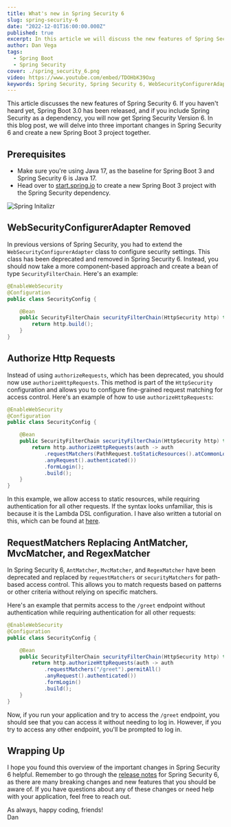 ```yaml
---
title: What's new in Spring Security 6
slug: spring-security-6
date: "2022-12-01T16:00:00.000Z"
published: true
excerpt: In this article we will discuss the new features of Spring Security 6 and create a new Spring Boot 3 project together.
author: Dan Vega
tags:
  - Spring Boot
  - Spring Security
cover: ./spring_security_6.png
video: https://www.youtube.com/embed/TDOHbK39Oxg
keywords: Spring Security, Spring Security 6, WebSecurityConfigurerAdapter, authorizeHttpRequests, requestMatchers, securityMatchers, Spring Security Lambda DSL
---
```


This article discusses the new features of Spring Security 6. If you haven't heard yet, Spring Boot 3.0 has been released, and if you include Spring Security as a dependency, you will now get Spring Security Version 6. In this blog post, we will delve into three important changes in Spring Security 6 and create a new Spring Boot 3 project together.

## Prerequisites

- Make sure you're using Java 17, as the baseline for Spring Boot 3 and Spring Security 6 is Java 17.
- Head over to [start.spring.io](https://start.spring.io/) to create a new Spring Boot 3 project with the Spring Security dependency.

![Spring Initalizr](/images/blog/2022/12/01/spring-init.png)

## WebSecurityConfigurerAdapter Removed

In previous versions of Spring Security, you had to extend the `WebSecurityConfigurerAdapter` class to configure security settings. This class has been deprecated and removed in Spring Security 6. Instead, you should now take a more component-based approach and create a bean of type `SecurityFilterChain`. Here's an example:

```java
@EnableWebSecurity
@Configuration
public class SecurityConfig {

    @Bean
    public SecurityFilterChain securityFilterChain(HttpSecurity http) throws Exception {
        return http.build();
    }
}
```

## Authorize Http Requests

Instead of using `authorizeRequests`, which has been deprecated, you should now use `authorizeHttpRequests`. This method is part of the `HttpSecurity` configuration and allows you to configure fine-grained request matching for access control. Here's an example of how to use `authorizeHttpRequests`:

```java
@EnableWebSecurity
@Configuration
public class SecurityConfig {

    @Bean
    public SecurityFilterChain securityFilterChain(HttpSecurity http) throws Exception {
        return http.authorizeHttpRequests(auth -> auth
            .requestMatchers(PathRequest.toStaticResources().atCommonLocations()).permitAll()
            .anyRequest().authenticated())
            .formLogin();
            .build();
    }
}
```

In this example, we allow access to static resources, while requiring authentication for all other requests. If the syntax looks unfamiliar, this is because it is the Lambda DSL configuration. I have also written a tutorial on this, which can be found at [here](https://www.danvega.dev/blog/2023/03/15/spring-security-lambda-dsl/).

## RequestMatchers Replacing AntMatcher, MvcMatcher, and RegexMatcher

In Spring Security 6, `AntMatcher`, `MvcMatcher`, and `RegexMatcher` have been deprecated and replaced by `requestMatchers` or `securityMatchers` for path-based access control. This allows you to match requests based on patterns or other criteria without relying on specific matchers.

Here's an example that permits access to the `/greet` endpoint without authentication while requiring authentication for all other requests:

```java
@EnableWebSecurity
@Configuration
public class SecurityConfig {

    @Bean
    public SecurityFilterChain securityFilterChain(HttpSecurity http) throws Exception {
        return http.authorizeHttpRequests(auth -> auth
            .requestMatchers("/greet").permitAll()
            .anyRequest().authenticated())
            .formLogin()
            .build();
    }
}
```

Now, if you run your application and try to access the `/greet` endpoint, you should see that you can access it without needing to log in. However, if you try to access any other endpoint, you'll be prompted to log in.

## Wrapping Up

I hope you found this overview of the important changes in Spring Security 6 helpful. Remember to go through the [release notes](https://docs.spring.io/spring-security/site/docs/6.0.x/reference/html5/#new) for Spring Security 6, as there are many breaking changes and new features that you should be aware of. If you have questions about any of these changes or need help with your application, feel free to reach out.

As always, happy coding, friends!<br/>
Dan

